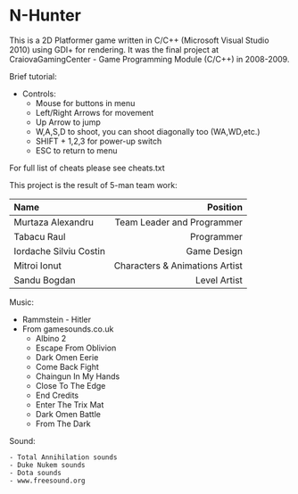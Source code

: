 N-Hunter
========

This is a 2D Platformer game written in C/C++ (Microsoft Visual Studio 2010) using GDI+ for rendering.
It was the final project at CraiovaGamingCenter - Game Programming Module (C/C++) in 2008-2009.

Brief tutorial:
  - Controls:
    - Mouse for buttons in menu
    - Left/Right Arrows for movement
    - Up Arrow to jump
    - W,A,S,D to shoot, you can shoot diagonally too (WA,WD,etc.)
    - SHIFT + 1,2,3 for power-up switch
    - ESC to return to menu

For full list of cheats please see cheats.txt

This project is the result of 5-man team work:

| Name                    | Position                       |
| :-----------------------|------------------------------: |
| Murtaza Alexandru       | Team Leader and Programmer     |
| Tabacu Raul             | Programmer                     |
| Iordache Silviu Costin  | Game Design                    |
| Mitroi Ionut            | Characters & Animations Artist |
| Sandu Bogdan            | Level Artist                   |

Music:

  - Rammstein - Hitler
  - From gamesounds.co.uk
	 - Albino 2
	 - Escape From Oblivion
	 - Dark Omen Eerie
	 - Come Back Fight
	 - Chaingun In My Hands
	 - Close To The Edge
	 - End Credits
	 - Enter The Trix Mat
	 - Dark Omen Battle
	 - From The Dark

Sound:

	- Total Annihilation sounds
	- Duke Nukem sounds
	- Dota sounds
	- www.freesound.org
